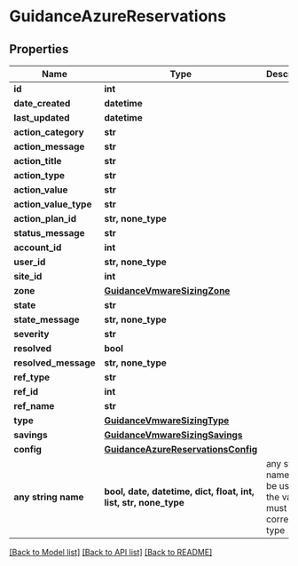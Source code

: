 # GuidanceAzureReservations


## Properties
Name | Type | Description | Notes
------------ | ------------- | ------------- | -------------
**id** | **int** |  | [optional] 
**date_created** | **datetime** |  | [optional] 
**last_updated** | **datetime** |  | [optional] 
**action_category** | **str** |  | [optional] 
**action_message** | **str** |  | [optional] 
**action_title** | **str** |  | [optional] 
**action_type** | **str** |  | [optional] 
**action_value** | **str** |  | [optional] 
**action_value_type** | **str** |  | [optional] 
**action_plan_id** | **str, none_type** |  | [optional] 
**status_message** | **str** |  | [optional] 
**account_id** | **int** |  | [optional] 
**user_id** | **str, none_type** |  | [optional] 
**site_id** | **int** |  | [optional] 
**zone** | [**GuidanceVmwareSizingZone**](GuidanceVmwareSizingZone.md) |  | [optional] 
**state** | **str** |  | [optional] 
**state_message** | **str, none_type** |  | [optional] 
**severity** | **str** |  | [optional] 
**resolved** | **bool** |  | [optional] 
**resolved_message** | **str, none_type** |  | [optional] 
**ref_type** | **str** |  | [optional] 
**ref_id** | **int** |  | [optional] 
**ref_name** | **str** |  | [optional] 
**type** | [**GuidanceVmwareSizingType**](GuidanceVmwareSizingType.md) |  | [optional] 
**savings** | [**GuidanceVmwareSizingSavings**](GuidanceVmwareSizingSavings.md) |  | [optional] 
**config** | [**GuidanceAzureReservationsConfig**](GuidanceAzureReservationsConfig.md) |  | [optional] 
**any string name** | **bool, date, datetime, dict, float, int, list, str, none_type** | any string name can be used but the value must be the correct type | [optional]

[[Back to Model list]](../README.md#documentation-for-models) [[Back to API list]](../README.md#documentation-for-api-endpoints) [[Back to README]](../README.md)


